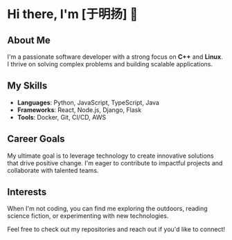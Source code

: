 # Hi there, I'm [于明扬] 👋

## About Me
I'm a passionate software developer with a strong focus on **C++** and **Linux**. I thrive on solving complex problems and building scalable applications. 

## My Skills
- **Languages**: Python, JavaScript, TypeScript, Java
- **Frameworks**: React, Node.js, Django, Flask
- **Tools**: Docker, Git, CI/CD, AWS

## Career Goals
My ultimate goal is to leverage technology to create innovative solutions that drive positive change. I'm eager to contribute to impactful projects and collaborate with talented teams.

## Interests
When I'm not coding, you can find me exploring the outdoors, reading science fiction, or experimenting with new technologies.

Feel free to check out my repositories and reach out if you'd like to connect!
